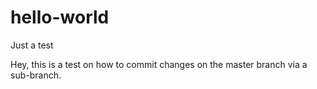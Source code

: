 # hello-world
Just a test

Hey, this is a test on how to commit changes on the master branch via a sub-branch.
